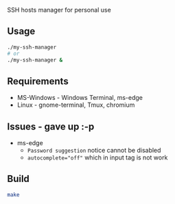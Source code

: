 SSH hosts manager for personal use

## Usage
```sh
./my-ssh-manager
# or
./my-ssh-manager &
```

## Requirements
* MS-Windows - Windows Terminal, ms-edge
* Linux - gnome-terminal, Tmux, chromium

## Issues - gave up :-p
* ms-edge
    * `Password suggestion` notice cannot be disabled
    * `autocomplete="off"` which in input tag is not work

## Build
```sh
make
```
